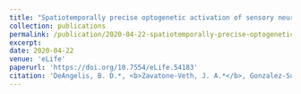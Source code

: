 ```yaml
---
title: "Spatiotemporally precise optogenetic activation of sensory neurons in freely walking <i>Drosophila</i>"
collection: publications
permalink: /publication/2020-04-22-spatiotemporally-precise-optogenetic-activation-of-sensory-neurons-in-freely-walking-drosophila
excerpt: 
date: 2020-04-22
venue: 'eLife'
paperurl: 'https://doi.org/10.7554/eLife.54183'
citation: 'DeAngelis, B. D.*, <b>Zavatone-Veth, J. A.*</b>, Gonzalez-Suarez, A. D., and Clark, D.A. (2020). &quot;Spatiotemporally precise optogenetic activation of sensory neurons in freely walking <i>Drosophila</i>.&quot; <i>eLife</i> 9: e54183. (*equal contributions)'
---
```

